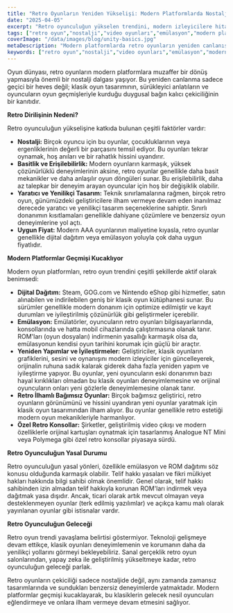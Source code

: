 ```yaml
---
title: "Retro Oyunların Yeniden Yükselişi: Modern Platformlarda Nostaljiyi Yaşamak"
date: "2025-04-05"
excerpt: "Retro oyunculuğun yükselen trendini, modern izleyicilere hitap etmesini ve klasik oyunların çağdaş platformlarda nasıl yeniden canlandırıldığını keşfedin."
tags: ["retro oyun","nostalji","video oyunları","emülasyon","modern platformlar","oyun endüstrisi"]
coverImage: "/data/images/blog/unity-basics.jpg"
metaDescription: "Modern platformlarda retro oyunların yeniden canlanışını keşfedin. Klasik oyunların neden geri dönüş yaptığını ve yeni nesil oyuncular için nasıl yeniden canlandırıldığını keşfedin."
keywords: ["retro oyun","nostalji","video oyunları","emülasyon","modern platformlar","oyun endüstrisi","klasik oyunlar","oyun geliştirme","oyun tasarımı"]
---
```


Oyun dünyası, retro oyunların modern platformlara muzaffer bir dönüş yapmasıyla önemli bir nostalji dalgası yaşıyor. Bu yeniden canlanma sadece geçici bir heves değil; klasik oyun tasarımının, sürükleyici anlatıların ve oyuncuların oyun geçmişleriyle kurduğu duygusal bağın kalıcı çekiciliğinin bir kanıtıdır.

**Retro Dirilişinin Nedeni?**

Retro oyunculuğun yükselişine katkıda bulunan çeşitli faktörler vardır:

*   **Nostalji:** Birçok oyuncu için bu oyunlar, çocukluklarının veya ergenliklerinin değerli bir parçasını temsil ediyor. Bu oyunları tekrar oynamak, hoş anıları ve bir rahatlık hissini uyandırır.
*   **Basitlik ve Erişilebilirlik:** Modern oyunların karmaşık, yüksek çözünürlüklü deneyimlerinin aksine, retro oyunlar genellikle daha basit mekanikler ve daha anlaşılır oyun döngüleri sunar. Bu erişilebilirlik, daha az talepkar bir deneyim arayan oyuncular için hoş bir değişiklik olabilir.
*   **Yaratıcı ve Yenilikçi Tasarım:** Teknik sınırlamalarına rağmen, birçok retro oyun, günümüzdeki geliştiricilere ilham vermeye devam eden inanılmaz derecede yaratıcı ve yenilikçi tasarım seçeneklerine sahiptir. Sınırlı donanımın kısıtlamaları genellikle dahiyane çözümlere ve benzersiz oyun deneyimlerine yol açtı.
*   **Uygun Fiyat:** Modern AAA oyunlarının maliyetine kıyasla, retro oyunlar genellikle dijital dağıtım veya emülasyon yoluyla çok daha uygun fiyatlıdır.

**Modern Platformlar Geçmişi Kucaklıyor**

Modern oyun platformları, retro oyun trendini çeşitli şekillerde aktif olarak benimsedi:

*   **Dijital Dağıtım:** Steam, GOG.com ve Nintendo eShop gibi hizmetler, satın alınabilen ve indirilebilen geniş bir klasik oyun kütüphanesi sunar. Bu sürümler genellikle modern donanım için optimize edilmiştir ve kayıt durumları ve iyileştirilmiş çözünürlük gibi geliştirmeler içerebilir.
*   **Emülasyon:** Emülatörler, oyuncuların retro oyunları bilgisayarlarında, konsollarında ve hatta mobil cihazlarında çalıştırmasına olanak tanır. ROM'ları (oyun dosyaları) indirmenin yasallığı karmaşık olsa da, emülasyonun kendisi oyun tarihini korumak için güçlü bir araçtır.
*   **Yeniden Yapımlar ve İyileştirmeler:** Geliştiriciler, klasik oyunların grafiklerini, sesini ve oynanışını modern izleyiciler için güncelleyerek, orijinalin ruhuna sadık kalarak giderek daha fazla yeniden yapım ve iyileştirme yapıyor. Bu oyunlar, yeni oyuncuların eski donanımın bazı hayal kırıklıkları olmadan bu klasik oyunları deneyimlemesine ve orijinal oyuncuların onları yeni gözlerle deneyimlemesine olanak tanır.
*   **Retro İlhamlı Bağımsız Oyunlar:** Birçok bağımsız geliştirici, retro oyunların görünümünü ve hissini uyandıran yeni oyunlar yaratmak için klasik oyun tasarımından ilham alıyor. Bu oyunlar genellikle retro estetiği modern oyun mekanikleriyle harmanlıyor.
*   **Özel Retro Konsollar:** Şirketler, geliştirilmiş video çıkışı ve modern özelliklerle orijinal kartuşları oynatmak için tasarlanmış Analogue NT Mini veya Polymega gibi özel retro konsollar piyasaya sürdü.

**Retro Oyunculuğun Yasal Durumu**

Retro oyunculuğun yasal yönleri, özellikle emülasyon ve ROM dağıtımı söz konusu olduğunda karmaşık olabilir. Telif hakkı yasaları ve fikri mülkiyet hakları hakkında bilgi sahibi olmak önemlidir. Genel olarak, telif hakkı sahibinden izin almadan telif hakkıyla korunan ROM'ları indirmek veya dağıtmak yasa dışıdır. Ancak, ticari olarak artık mevcut olmayan veya desteklenmeyen oyunlar (terk edilmiş yazılımlar) ve açıkça kamu malı olarak yayınlanan oyunlar gibi istisnalar vardır.

**Retro Oyunculuğun Geleceği**

Retro oyun trendi yavaşlama belirtisi göstermiyor. Teknoloji gelişmeye devam ettikçe, klasik oyunları deneyimlemenin ve korumanın daha da yenilikçi yollarını görmeyi bekleyebiliriz. Sanal gerçeklik retro oyun salonlarından, yapay zeka ile geliştirilmiş yükseltmeye kadar, retro oyunculuğun geleceği parlak.

Retro oyunların çekiciliği sadece nostaljide değil, aynı zamanda zamansız tasarımlarında ve sundukları benzersiz deneyimlerde yatmaktadır. Modern platformlar geçmişi kucaklayarak, bu klasiklerin gelecek nesil oyuncuları eğlendirmeye ve onlara ilham vermeye devam etmesini sağlıyor.
    